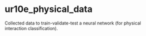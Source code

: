 # ur10e_physical_data
Collected data to train-validate-test a neural network (for physical interaction classification).

